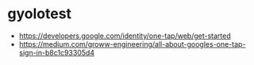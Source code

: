 gyolotest
=========

* https://developers.google.com/identity/one-tap/web/get-started
* https://medium.com/groww-engineering/all-about-googles-one-tap-sign-in-b8c1c93305d4

